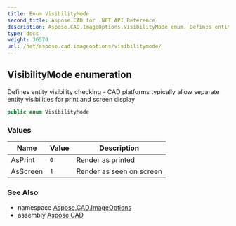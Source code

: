 ```yaml
---
title: Enum VisibilityMode
second_title: Aspose.CAD for .NET API Reference
description: Aspose.CAD.ImageOptions.VisibilityMode enum. Defines entity visibility checking  CAD platforms typically allow separate entity visibilities for print and screen display
type: docs
weight: 36570
url: /net/aspose.cad.imageoptions/visibilitymode/
---
```

## VisibilityMode enumeration

Defines entity visibility checking - CAD platforms typically allow separate entity visibilities for print and screen display

```csharp
public enum VisibilityMode
```

### Values

| Name | Value | Description |
| --- | --- | --- |
| AsPrint | `0` | Render as printed |
| AsScreen | `1` | Render as seen on screen |

### See Also

* namespace [Aspose.CAD.ImageOptions](../../aspose.cad.imageoptions/)
* assembly [Aspose.CAD](../../)



